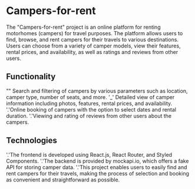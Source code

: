 # **Campers-for-rent**

The "Campers-for-rent" project is an online platform for renting motorhomes (campers) for travel purposes. The platform allows users to find, browse, and rent campers for their travels to various destinations. Users can choose from a variety of camper models, view their features, rental prices, and availability, as well as ratings and reviews from other users.

## **Functionality**

"" Search and filtering of campers by various parameters such as location, camper type, number of seats, and more.
'\_' Detailed view of camper information including photos, features, rental prices, and availability.
'.'Online booking of campers with the option to select dates and rental duration.
'.'Viewing and rating of reviews from other users about the campers.

## **Technologies**

'.'The frontend is developed using React.js, React Router, and Styled Components.
'.'The backend is provided by mockapi.io, which offers a fake API for storing camper data.
'.'This project enables users to easily find and rent campers for their travels, making the process of selection and booking as convenient and straightforward as possible.
